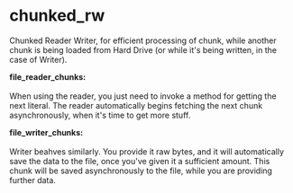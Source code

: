 # chunked_rw

Chunked Reader Writer, for efficient processing of chunk, while another chunk is being loaded from Hard Drive 
(or while it's being written, in the case of Writer).


<b>file_reader_chunks:</b></br></br>
When using the reader, you just need to invoke a method for getting the next literal. 
The reader automatically begins fetching the next chunk asynchronously, when it's time to get more stuff.

<b>file_writer_chunks:</b></br></br>
Writer beahves similarly. You provide it raw bytes, and it will automatically save the data to the file, once you've given it a sufficient amount.
This chunk will be saved asynchronously to the file, while you are providing further data.
